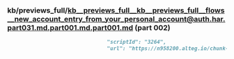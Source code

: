 ### kb/previews_full/kb__previews_full__kb__previews_full__flows__new_account_entry_from_your_personal_account@auth.har.part031.md.part001.md.part001.md (part 002)

```md
                                "scriptId": "3264",
                                "url": "https://n958200.alteg.io/chunk-KO722YSM.js",
    
```

```
